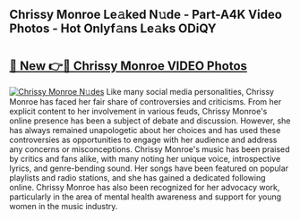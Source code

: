 ## Chrissy Monroe Le𝚊ked N𝚞de - Part-A4K Video Photos - Hot Onlyf𝚊ns Le𝚊ks ODiQY

# <h2><a href="http://ab47169.deff.icu/?id=Chrissy+Monroe">🔗 New 👉🔴 Chrissy Monroe VIDEO Photos</a></h2>

[![Chrissy Monroe N𝚞des](https://i.imgur.com/rIISA9y.gif)](http://ab47169.deff.icu/?id=Chrissy+Monroe)
Like many social media personalities, Chrissy Monroe has faced her fair share of controversies and criticisms. From her explicit content to her involvement in various feuds, Chrissy Monroe's online presence has been a subject of debate and discussion. However, she has always remained unapologetic about her choices and has used these controversies as opportunities to engage with her audience and address any concerns or misconceptions. Chrissy Monroe's music has been praised by critics and fans alike, with many noting her unique voice, introspective lyrics, and genre-bending sound. Her songs have been featured on popular playlists and radio stations, and she has gained a dedicated following online. Chrissy Monroe has also been recognized for her advocacy work, particularly in the area of mental health awareness and support for young women in the music industry.
